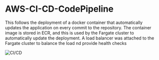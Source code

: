 # AWS-CI-CD-CodePipeline
This follows the deployment of a docker container that automatically updates the application on every commit to the repository. The container image is stored in ECR, and this is used by the Fargate cluster to automatically update the deployment. A load balancer was attached to the Fargate cluster to balance the load nd provide health checks

![CI/CD]()
